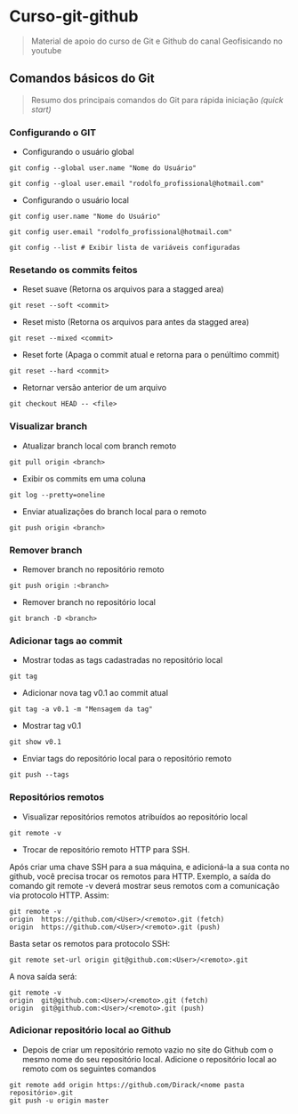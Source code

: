 # Curso-git-github

> Material de apoio do curso de Git e Github do canal Geofisicando no youtube

## Comandos básicos do Git
> Resumo dos principais comandos do Git para rápida iniciação _(quick start)_

### Configurando o GIT

* Configurando o usuário global

```shell
git config --global user.name "Nome do Usuário"

git config --gloal user.email "rodolfo_profissional@hotmail.com"
```

* Configurando o usuário local

```shell
git config user.name "Nome do Usuário"

git config user.email "rodolfo_profissional@hotmail.com"
```

```shell
git config --list # Exibir lista de variáveis configuradas
```

### Resetando os commits feitos

* Reset suave (Retorna os arquivos para a stagged area)

```shell
git reset --soft <commit>
```


* Reset misto (Retorna os arquivos para antes da stagged area)

```shell
git reset --mixed <commit>
```
* Reset forte (Apaga o commit atual e retorna para o penúltimo commit)

```shell
git reset --hard <commit>
```
* Retornar versão anterior de um arquivo

```shell
git checkout HEAD -- <file>
```

### Visualizar branch

* Atualizar branch local com branch remoto 

```shell
git pull origin <branch>
```

* Exibir os commits em uma coluna

```shell
git log --pretty=oneline
```

* Enviar atualizações do branch local para o remoto

```shell
git push origin <branch>
```

### Remover branch

* Remover branch no repositório remoto

```shell
git push origin :<branch>
```
* Remover branch no repositório local

```shell
git branch -D <branch>
```

### Adicionar tags ao commit

* Mostrar todas as tags cadastradas no repositório local

```shell
git tag
```

* Adicionar nova tag v0.1 ao commit atual

```shell
git tag -a v0.1 -m "Mensagem da tag"
```

* Mostrar tag v0.1

```shell
git show v0.1
```

* Enviar tags do repositório local para o repositório remoto

```shell
git push --tags
```

### Repositórios remotos

* Visualizar repositórios remotos atribuídos ao repositório local

```shell
git remote -v
```

* Trocar de repositório remoto HTTP para SSH. 

Após criar uma chave SSH para a sua máquina, e adicioná-la a sua
conta no github, você precisa trocar os remotos para HTTP. 
Exemplo, a saída do comando git remote -v deverá mostrar seus remotos com a comunicação via
protocolo HTTP. Assim:

```shell
git remote -v
origin	https://github.com/<User>/<remoto>.git (fetch)
origin	https://github.com/<User>/<remoto>.git (push)
```
Basta setar os remotos para protocolo SSH:

```shell
git remote set-url origin git@github.com:<User>/<remoto>.git
```

A nova saída será:

```shell
git remote -v
origin	git@github.com:<User>/<remoto>.git (fetch)
origin	git@github.com:<User>/<remoto>.git (push)
```

### Adicionar repositório local ao Github

* Depois de criar um repositório remoto vazio no site do Github com o mesmo nome do seu repositório local. 
Adicione o repositório local ao remoto com os seguintes comandos

```shell
git remote add origin https://github.com/Dirack/<nome pasta repositório>.git
git push -u origin master
```

